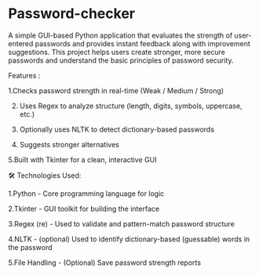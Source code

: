 # Password-checker

A simple GUI-based Python application that evaluates the strength of user-entered passwords and provides instant feedback along with improvement suggestions. This project helps users create stronger, more secure passwords and understand the basic principles of password security.

Features :

1.Checks password strength in real-time (Weak / Medium / Strong)

2. Uses Regex to analyze structure (length, digits, symbols, uppercase, etc.)
   
3. Optionally uses NLTK to detect dictionary-based passwords
   
4. Suggests stronger alternatives

5.Built with Tkinter for a clean, interactive GUI

🛠️ Technologies Used:

1.Python - Core programming language for logic

2.Tkinter -	GUI toolkit for building the interface

3.Regex (re) -	Used to validate and pattern-match password structure

4.NLTK - (optional)	Used to identify dictionary-based (guessable) words in the password

5.File Handling -	(Optional) Save password strength reports

